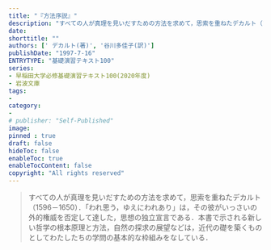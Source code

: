 ```yaml
---
title: "『方法序説』"
description: "すべての人が真理を見いだすための方法を求めて，思索を重ねたデカルト（1596－1650）．「われ思う，ゆえにわれあり」は，その彼がいっさいの外的権威を否定して達した，思想の独立宣言である．本書で示される新しい哲学の根本原理と方法，自然の探求の展望などは，近代の礎を築くものとしてわたしたちの学問の基本的な枠組みをなしている．"
date: 
shorttitle: ""
authors: ['	デカルト(著)', '谷川多佳子(訳)']
publishDate: "1997-7-16"
ENTRYTYPE: "基礎演習テキスト100"
series:
- 早稲田大学必修基礎演習テキスト100(2020年度)
- 岩波文庫
tags: 
- 
category: 
- 
# publisher: "Self-Published"
image: 
pinned : true
draft: false
hideToc: false
enableToc: true
enableTocContent: false
copyright: "All rights reserved"
---
```


>すべての人が真理を見いだすための方法を求めて，思索を重ねたデカルト（1596－1650）．「われ思う，ゆえにわれあり」は，その彼がいっさいの外的権威を否定して達した，思想の独立宣言である．本書で示される新しい哲学の根本原理と方法，自然の探求の展望などは，近代の礎を築くものとしてわたしたちの学問の基本的な枠組みをなしている．